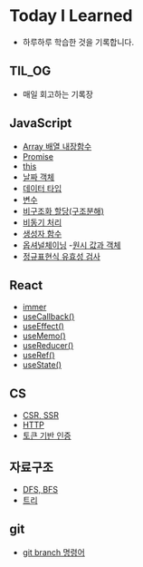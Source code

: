 # Today I Learned
*  하루하루 학습한 것을 기록합니다.

## TIL_OG
- 매일 회고하는 기록장

## JavaScript
- [Array 배열 내장함수](https://github.com/hyojin-k/TIL/blob/main/JavaScript/Array%20%EB%B0%B0%EC%97%B4%20%EB%82%B4%EC%9E%A5%ED%95%A8%EC%88%98.md)
- [Promise](https://github.com/hyojin-k/TIL/blob/main/JavaScript/promise.md)
- [this](https://github.com/hyojin-k/TIL/blob/main/JavaScript/this.md)
- [날짜 객체](https://github.com/hyojin-k/TIL/blob/main/JavaScript/%EB%82%A0%EC%A7%9C%20%EA%B0%9D%EC%B2%B4.md)
- [데이터 타입](https://github.com/hyojin-k/TIL/blob/main/JavaScript/%EB%8D%B0%EC%9D%B4%ED%84%B0%20%ED%83%80%EC%9E%85.md)
- [변수](https://github.com/hyojin-k/TIL/blob/main/JavaScript/%EB%B3%80%EC%88%98.md)
- [비구조화 할당(구조분해)](https://github.com/hyojin-k/TIL/blob/main/JavaScript/%EB%B9%84%EA%B5%AC%EC%A1%B0%ED%99%94%20%ED%95%A0%EB%8B%B9(%EA%B5%AC%EC%A1%B0%EB%B6%84%ED%95%B4).md)
- [비동기 처리](https://github.com/hyojin-k/TIL/blob/main/JavaScript/%EB%B9%84%EB%8F%99%EA%B8%B0%20%EC%B2%98%EB%A6%AC.md) 
- [생성자 함수](https://github.com/hyojin-k/TIL/blob/main/JavaScript/%EC%83%9D%EC%84%B1%EC%9E%90%20%ED%95%A8%EC%88%98.md)
- [옵셔널체이닝](https://github.com/hyojin-k/TIL/blob/main/JavaScript/%EC%98%B5%EC%85%94%EB%84%90%EC%B2%B4%EC%9D%B4%EB%8B%9D.md)
-[원시 값과 객체](https://github.com/hyojin-k/TIL/blob/main/JavaScript/%EC%9B%90%EC%8B%9C%20%EA%B0%92%EA%B3%BC%20%EA%B0%9D%EC%B2%B4.md)
- [정규표현식 유효성 검사](https://github.com/hyojin-k/TIL/blob/main/JavaScript/%EC%A0%95%EA%B7%9C%ED%91%9C%ED%98%84%EC%8B%9D%20%EC%9C%A0%ED%9A%A8%EC%84%B1%20%EA%B2%80%EC%82%AC.md)


## React
- [immer](https://github.com/hyojin-k/TIL/blob/main/React/immer.md)
- [useCallback()](https://github.com/hyojin-k/TIL/blob/main/React/useCallback().md)
- [useEffect()](https://github.com/hyojin-k/TIL/blob/main/React/useEffect().md)
- [useMemo()](https://github.com/hyojin-k/TIL/blob/main/React/useMemo().md)
- [useReducer()](https://github.com/hyojin-k/TIL/blob/main/React/useReducer().md)
- [useRef()](https://github.com/hyojin-k/TIL/blob/main/React/useRef().md)
- [useState()](https://github.com/hyojin-k/TIL/blob/main/React/useState().md)

## CS
- [CSR, SSR](https://github.com/hyojin-k/TIL/blob/main/CS/CSR%2C%20SSR.md)
- [HTTP](https://github.com/hyojin-k/TIL/blob/main/CS/HTTP.md)
- [토큰 기반 인증](https://github.com/hyojin-k/TIL/blob/main/CS/%ED%86%A0%ED%81%B0%20%EA%B8%B0%EB%B0%98%20%EC%9D%B8%EC%A6%9D.md)

## 자료구조
- [DFS, BFS](https://github.com/hyojin-k/TIL/blob/main/%EC%9E%90%EB%A3%8C%EA%B5%AC%EC%A1%B0/DFS%2C%20BFS.md)
- [트리](https://github.com/hyojin-k/TIL/blob/main/%EC%9E%90%EB%A3%8C%EA%B5%AC%EC%A1%B0/%ED%8A%B8%EB%A6%AC.md)

## git
- [git branch 명령어](https://github.com/hyojin-k/TIL/blob/main/git/git%20branch.md)
